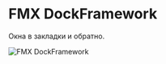 # FMX DockFramework

Окна в закладки и обратно.

![FMX DockFramework](https://gitlab.com/ivanovsergeyminsk/fmx-dockframework/raw/master/Dock_Framework.png "Screenshot")
